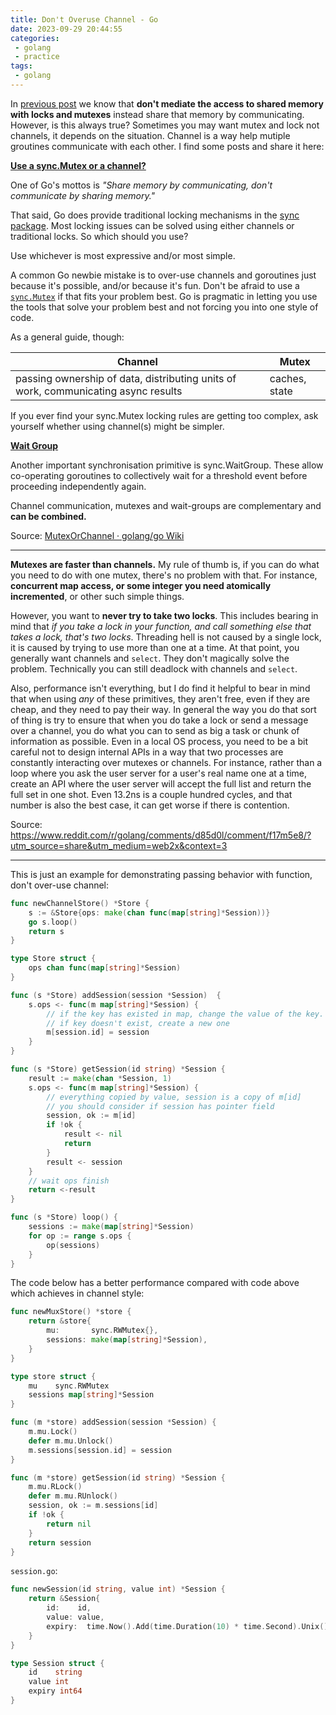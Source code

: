 ```yaml
---
title: Don't Overuse Channel - Go
date: 2023-09-29 20:44:55
categories:
 - golang
 - practice
tags:
 - golang
---
```


In [previous post](https://davidzhu.xyz/post/golang/advance/006-closures-go/#21-pass-behaviour) we know that **don't mediate the access to shared memory with locks and mutexes** instead share that memory by communicating. However, is this always true? Sometimes you may want mutex and lock not channels, it depends on the situation. Channel is a way help mutiple groutines communicate with each other. I find some posts and share it here:

[**Use a sync.Mutex or a channel?**](https://github.com/golang/go/wiki/MutexOrChannel#use-a-syncmutex-or-a-channel)

One of Go's mottos is *"Share memory by communicating, don't communicate by sharing memory."*

That said, Go does provide traditional locking mechanisms in the [sync package](https://pkg.go.dev/sync/). Most locking issues can be solved using either channels or traditional locks. So which should you use?

Use whichever is most expressive and/or most simple.

A common Go newbie mistake is to over-use channels and goroutines just because it's possible, and/or because it's fun. Don't be afraid to use a [`sync.Mutex`](https://pkg.go.dev/sync/#Mutex) if that fits your problem best. Go is pragmatic in letting you use the tools that solve your problem best and not forcing you into one style of code.

As a general guide, though:

| **Channel**                                                  | **Mutex**     |
| ------------------------------------------------------------ | ------------- |
| passing ownership of data, distributing units of work, communicating async results | caches, state |

If you ever find your sync.Mutex locking rules are getting too complex, ask yourself whether using channel(s) might be simpler.

[**Wait Group**](https://github.com/golang/go/wiki/MutexOrChannel#wait-group)

Another important synchronisation primitive is sync.WaitGroup. These allow co-operating goroutines to collectively wait for a threshold event before proceeding independently again. 

Channel communication, mutexes and wait-groups are complementary and **can be combined.**

Source: [MutexOrChannel · golang/go Wiki](https://github.com/golang/go/wiki/MutexOrChannel)

----

**Mutexes are faster than channels.** My rule of thumb is, if you can do what you need to do with one mutex, there's no problem with that. For instance, **concurrent map access, or some integer you need atomically incremented**, or other such simple things. 

However, you want to **never try to take two locks**. This includes bearing in mind that *if you take a lock in your function, and call something else that takes a lock, that's two locks*. Threading hell is not caused by a single lock, it is caused by trying to use more than one at a time. At that point, you generally want channels and `select`. They don't magically solve the problem. Technically you can still deadlock with channels and `select`. 

Also, performance isn't everything, but I do find it helpful to bear in mind that when using *any* of these primitives, they aren't free, even if they are cheap, and they need to pay their way. In general the way you do that sort of thing is try to ensure that when you do take a lock or send a message over a channel, you do what you can to send as big a task or chunk of information as possible. Even in a local OS process, you need to be a bit careful not to design internal APIs in a way that two processes are constantly interacting over mutexes or channels. For instance, rather than a loop where you ask the user server for a user's real name one at a time, create an API where the user server will accept the full list and return the full set in one shot. Even 13.2ns is a couple hundred cycles, and that number is also the best case, it can get worse if there is contention.

Source: https://www.reddit.com/r/golang/comments/d85d0l/comment/f17m5e8/?utm_source=share&utm_medium=web2x&context=3

----

This is just an example for demonstrating passing behavior with function, don't over-use channel:

```go
func newChannelStore() *Store {
	s := &Store{ops: make(chan func(map[string]*Session))}
	go s.loop()
	return s
}

type Store struct {
	ops chan func(map[string]*Session)
}

func (s *Store) addSession(session *Session)  {
	s.ops <- func(m map[string]*Session) {
		// if the key has existed in map, change the value of the key.
		// if key doesn't exist, create a new one
		m[session.id] = session
	}
}

func (s *Store) getSession(id string) *Session {
	result := make(chan *Session, 1)
	s.ops <- func(m map[string]*Session) {
		// everything copied by value, session is a copy of m[id]
		// you should consider if session has pointer field
		session, ok := m[id]
		if !ok {
			result <- nil
			return
		}
		result <- session
	}
	// wait ops finish
	return <-result
}

func (s *Store) loop() {
	sessions := make(map[string]*Session)
	for op := range s.ops {
		op(sessions)
	}
}
```

The code below has a better performance compared with code above which achieves in channel style:

```go
func newMuxStore() *store {
	return &store{
		mu:       sync.RWMutex{},
		sessions: make(map[string]*Session),
	}
}

type store struct {
	mu    sync.RWMutex
	sessions map[string]*Session
}

func (m *store) addSession(session *Session) {
	m.mu.Lock()
	defer m.mu.Unlock()
	m.sessions[session.id] = session
}

func (m *store) getSession(id string) *Session {
	m.mu.RLock()
	defer m.mu.RUnlock()
	session, ok := m.sessions[id]
	if !ok {
		return nil
	}
	return session
}
```

`session.go`:

```go
func newSession(id string, value int) *Session {
	return &Session{
		id:    id,
		value: value,
		expiry:  time.Now().Add(time.Duration(10) * time.Second).Unix(),
	}
}

type Session struct {
	id    string
	value int
	expiry int64
}
```

